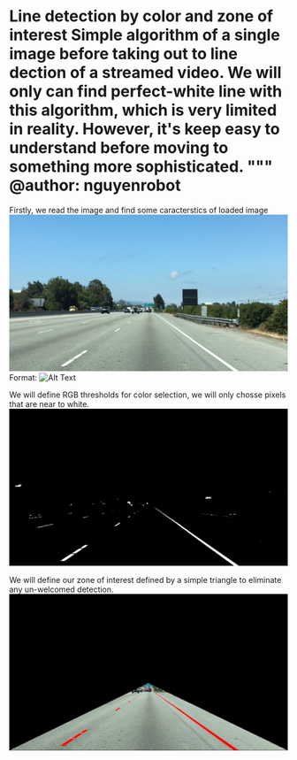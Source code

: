 # Line detection by color and zone of interest Simple algorithm of a single image before taking out to line dection of a streamed video. We will only can find perfect-white line with this algorithm, which is very limited in reality. However, it's keep easy to understand before moving to something more sophisticated. """ @author: nguyenrobot

Firstly, we read the image and find some caracterstics of loaded image
![Image Credit : Udacity](test.jpg)
Format: ![Alt Text](url)

We will define RGB thresholds for color selection, we will only chosse pixels that are near to white.
![frame_color_selection](frame_color_selection.png)

We will define our zone of interest defined by a simple triangle to eliminate any un-welcomed detection.
![frame_zone_of_interest](frame_zone_of_interest.png)
